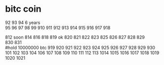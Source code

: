 # bitc coin


 
92  93  94 6 years  
95  96  97 98  99 910  911   912  913  914  915  916  917  918  

812 soon 814
816
818
819
ok 820
821
822
823
825
826
827
828
829  
830
831  
#hold 10000000 btc  919  920  921  922  923  924  925  926  927  928  929  930 101  102  103  104  106  107  108  109  110  111  112  113  1014  1015  1016  1017  1018    1019  1020   1021  
